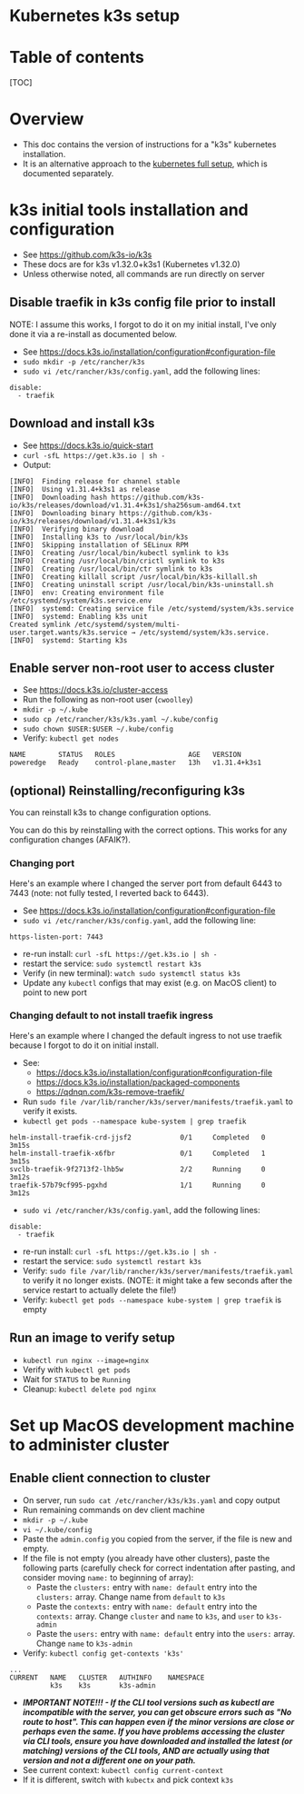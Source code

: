 # Kubernetes k3s setup

# Table of contents

[TOC]

# Overview

- This doc contains the version of instructions for a "k3s" kubernetes installation.
- It is an alternative approach to the [kubernetes full setup](./kubernetes_full_setup.md), which is documented separately.

# k3s initial tools installation and configuration

- See https://github.com/k3s-io/k3s
- These docs are for k3s v1.32.0+k3s1 (Kubernetes v1.32.0)
- Unless otherwise noted, all commands are run directly on server

## Disable traefik in k3s config file prior to install

NOTE: I assume this works, I forgot to do it on my initial install, I've only done it via a re-install as documented below.

- See https://docs.k3s.io/installation/configuration#configuration-file
- `sudo mkdir -p /etc/rancher/k3s`
- `sudo vi /etc/rancher/k3s/config.yaml`, add the following lines:
```
disable:
  - traefik
```

## Download and install k3s

- See https://docs.k3s.io/quick-start
- `curl -sfL https://get.k3s.io | sh -`
- Output:
```
[INFO]  Finding release for channel stable
[INFO]  Using v1.31.4+k3s1 as release
[INFO]  Downloading hash https://github.com/k3s-io/k3s/releases/download/v1.31.4+k3s1/sha256sum-amd64.txt
[INFO]  Downloading binary https://github.com/k3s-io/k3s/releases/download/v1.31.4+k3s1/k3s
[INFO]  Verifying binary download
[INFO]  Installing k3s to /usr/local/bin/k3s
[INFO]  Skipping installation of SELinux RPM
[INFO]  Creating /usr/local/bin/kubectl symlink to k3s
[INFO]  Creating /usr/local/bin/crictl symlink to k3s
[INFO]  Creating /usr/local/bin/ctr symlink to k3s
[INFO]  Creating killall script /usr/local/bin/k3s-killall.sh
[INFO]  Creating uninstall script /usr/local/bin/k3s-uninstall.sh
[INFO]  env: Creating environment file /etc/systemd/system/k3s.service.env
[INFO]  systemd: Creating service file /etc/systemd/system/k3s.service
[INFO]  systemd: Enabling k3s unit
Created symlink /etc/systemd/system/multi-user.target.wants/k3s.service → /etc/systemd/system/k3s.service.
[INFO]  systemd: Starting k3s
```

## Enable server non-root user to access cluster

- See https://docs.k3s.io/cluster-access
- Run the following as non-root user (`cwoolley`)
- `mkdir -p ~/.kube`  
- `sudo cp /etc/rancher/k3s/k3s.yaml ~/.kube/config`
- `sudo chown $USER:$USER ~/.kube/config`  
- Verify: `kubectl get nodes`
```
NAME        STATUS   ROLES                  AGE   VERSION
poweredge   Ready    control-plane,master   13h   v1.31.4+k3s1
```

## (optional) Reinstalling/reconfiguring k3s

You can reinstall k3s to change configuration options.

You can do this by reinstalling with the correct options. This works for any configuration changes (AFAIK?).

### Changing port

Here's an example where I changed the server port from default 6443 to 7443 (note: not fully tested, I reverted back to 6443).

- See https://docs.k3s.io/installation/configuration#configuration-file
- `sudo vi /etc/rancher/k3s/config.yaml`, add the following line:
```
https-listen-port: 7443
```
- re-run install: `curl -sfL https://get.k3s.io | sh -`
- restart the service: `sudo systemctl restart k3s`
- Verify (in new terminal): `watch sudo systemctl status k3s`
- Update any `kubectl` configs that may exist (e.g. on MacOS client) to point to new port

### Changing default to not install traefik ingress

Here's an example where I changed the default ingress to not use traefik because I forgot to do it on initial install.

- See:
  - https://docs.k3s.io/installation/configuration#configuration-file
  - https://docs.k3s.io/installation/packaged-components
  - https://qdnqn.com/k3s-remove-traefik/
- Run `sudo file /var/lib/rancher/k3s/server/manifests/traefik.yaml` to verify it exists.
- `kubectl get pods --namespace kube-system | grep traefik`
```
helm-install-traefik-crd-jjsf2            0/1     Completed   0               3m15s
helm-install-traefik-x6fbr                0/1     Completed   1               3m15s
svclb-traefik-9f2713f2-lhb5w              2/2     Running     0               3m12s
traefik-57b79cf995-pgxhd                  1/1     Running     0               3m12s
```  
- `sudo vi /etc/rancher/k3s/config.yaml`, add the following lines:
```
disable:
  - traefik
```
- re-run install: `curl -sfL https://get.k3s.io | sh -`
- restart the service: `sudo systemctl restart k3s`
- Verify: `sudo file /var/lib/rancher/k3s/server/manifests/traefik.yaml` to verify it no longer exists.
  (NOTE: it might take a few seconds after the service restart to actually delete the file!)
- Verify: `kubectl get pods --namespace kube-system | grep traefik` is empty

## Run an image to verify setup

- `kubectl run nginx --image=nginx`
- Verify with `kubectl get pods`
- Wait for `STATUS` to be `Running`
- Cleanup: `kubectl delete pod nginx`

# Set up MacOS development machine to administer cluster

## Enable client connection to cluster

- On server, run `sudo cat /etc/rancher/k3s/k3s.yaml` and copy output
- Run remaining commands on dev client machine
- `mkdir -p ~/.kube`
- `vi ~/.kube/config`
- Paste the `admin.config` you copied from the server, if the file is new and empty.
- If the file is not empty (you already have other clusters), paste the following parts (carefully check for correct indentation after pasting, and consider moving `name:` to beginning of array):
    - Paste the `clusters:` entry with `name: default` entry into the `clusters:` array. Change name from `default` to `k3s`
    - Paste the `contexts:` entry with `name: default` entry into the `contexts:` array. Change `cluster` and `name` to `k3s`, and `user` to `k3s-admin`
    - Paste the `users:` entry with `name: default` entry into the `users:` array. Change `name` to `k3s-admin`
- Verify: `kubectl config get-contexts 'k3s'`
```
...
CURRENT   NAME   CLUSTER   AUTHINFO    NAMESPACE
          k3s    k3s       k3s-admin
```
  - **_IMPORTANT NOTE!!! - If the CLI tool versions such as kubectl are incompatible with the server, you can get obscure errors such as "No route to host".
    This can happen even if the minor versions are close or perhaps even the same. If you have problems accessing the cluster via CLI tools, ensure you have
    downloaded and installed the latest (or matching) versions of the CLI tools, AND are actually using that version and not a different one on your path._**
- See current context: `kubectl config current-context`
- If it is different, switch with `kubectx` and pick context `k3s`
